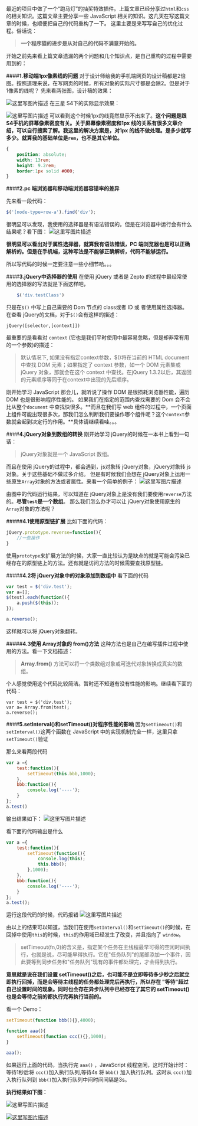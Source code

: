 最近的项目中做了一个“跑马灯”的抽奖特效插件。上篇文章已经分享过`html`和`css` 的相关知识。这篇文章主要分享一些 JavaScript 相关的知识。这几天在写这篇文章的时候，也顺便把自己的代码重构了一下。
这里主要是来写写自己的优化过程。俗话说：
>**一个程序猿的进步是从对自己的代码不满意开始的。**

开始之前先来看上篇文章遗漏的两个问题和几个知识点，是自己重构的过程中需要用到的：

####**1.移动端1px像素线的问题**
对于设计师给我的手机端网页的设计稿都是2倍图。按照道理来说，在写网页的时候，所有对象的实际尺寸都是会除2。但是对于1像素的线呢？
先来看两张图，设计稿的效果：

![这里写图片描述](http://img.blog.csdn.net/20160215170256386)
在三星 S4下的实际显示效果：

![这里写图片描述](http://img.blog.csdn.net/20160215170101889)
可以看到这个时候1px的线竟然显示不出来了。**这个问题是跟 S4手机的屏幕像素密度有关。关于屏幕像素密度和1px 线的关系有很多文章介绍，可以自行搜索了解。我这里的解决方案是，对1px 的线不做处理。是多少就写多少。就算我的基础单位是`rem`，也不是其它单位。**

```css
{
	position: absolute;
    width: 13rem;
    height: 9.2rem;
	border:1px solid #000;
}
```

####**2.pc 端浏览器和移动端浏览器容错率的差异**

先来看一段代码：
```javascript
$('[node-type=row-a').find('div');
```
很明显可以发现，我使用的选择器是有语法错误的。但是在浏览器中运行会有什么结果呢？看下图：
![这里写图片描述](http://img.blog.csdn.net/20160202170800726)

**很明显可以看出对于属性选择器，就算我有语法错误，PC 端浏览器也是可以正确解析的。但是在手机端，这种写法是不能够正确解析，代码不能够运行。**

所以写代码的时候一定要注意一些小细节哈。。。

####**3.jQuery中选择器的使用**
在使用 jQuery 或者是 Zepto 的过程中最经常使用的选择器的写法就是下面这样吧，
```javascript
	$('div.testClass')
```
只是在`$()` 中写上自己需要的 Dom 节点的 class或者 ID 或 者使用属性选择器。
在查看 jQuery的文档，对于`$()`会有这样的描述：
```
jQuery([selector,[context]])
```
最重要的是看看对 `context` (它也是我们平时使用中最容易忽略，但是却非常有用的一个参数)的描述：
>默认情况下, 如果没有指定context参数，$()将在当前的 HTML document中查找 DOM 元素；如果指定了 context 参数，如一个 DOM 元素集或 jQuery 对象，那就会在这个 context 中查找。在jQuery 1.3.2以后，其返回的元素顺序等同于在context中出现的先后顺序。

刚开始学习 JavaScript 那会儿，就听说了操作 DOM 是很损耗浏览器性能，遍历 DOM 也是很影响程序性能的。
如果我们在指定的范围内查找需要的 Dom 会不会比从整个`document` 中查找快很多。**而且在我们写 web 组件的过程中，一个页面上组件可能出现很多次，那我们怎么判断我们要操作哪个组件呢？这个`context`参数就会起到决定行的作用。**具体请继续看哇。。。

####**4.jQuery对象到数组的转换**
刚开始学习 jQuery的时候在一本书上看到一句话：
>jQuery对象就是一个 JavaScript 数组。

而且在使用 jQuery的过程中，都会遇到，js对象转 jQuery对象，jQuery对象转 js对象。关于这些基础不做过多介绍。
但是有时候我们会想在 jQuery对象上运用一些原生`Array`对象的方法或者属性。来看一个简单的例子：
![这里写图片描述](http://img.blog.csdn.net/20160202175250457)

由图中的代码运行结果，可以知道在 jQuery对象上是没有我们要使用`reverse`方法的。**尽管`test`是一个数组**。
那么我们怎么办才可以让 jQuery对象使用原生的 `Array`对象的方法呢？

#####**4.1使用原型链扩展**
比如下面的代码：
```javascript
jQuery.prototype.reverse=function(){
	//一些操作
}
```

使用`prototype`来扩展方法的时候，大家一直比较认为是缺点的就是可能会污染已经存在的原型链上的方法。还有就是访问方法的时候需要查找原型链。

#####**4.2将 jQuery对象中的对象添加到数组中**
看下面的代码
```javascript
var test = $('div.test');
var a=[];
$(test).each(function(){
	a.push($(this));
});

a.reverse();
```
这样就可以将 jQuery对象翻转。

#####**4.3使用 Array对象的 from()方法**
这种方法也是自己在编写插件过程中使用的方法。看一下文档描述：
>**Array.from()** 方法可以将一个类数组对象或可迭代对象转换成真实的数组。

个人感觉使用这个代码比较简洁。暂时还不知道有没有性能的影响。继续看下面的代码：
```
var test = $('div.test');
var a= Array.from(test);
a.reverse();
```

####**5.setInterval()和setTimeout()对程序性能的影响**
因为`setTimeout()`和`setInterval()`这两个函数在 JavaScript 中的实现机制完全一样，这里只拿 `setTimeout()`验证

那么来看两段代码
```javascript
var a ={
	test:function(){
		setTimeout(this.bbb,1000);
	},
	bbb:function(){
		console.log('----');
	}
};
a.test()
```
输出结果如下：
![这里写图片描述](http://img.blog.csdn.net/20160202195550552)

看下面的代码输出是什么
```javascript
var a ={
	test:function(){
		setTimeout(function(){
			console.log(this);
			this.bbb();
		},1000);
	},
	bbb:function(){
		console.log('----');
	}
};
a.test();
```
运行这段代码的时候，代码报错
![这里写图片描述](http://img.blog.csdn.net/20160202195725772)

由以上的结果可以知道，当我们在使用`setInterval()`和`setTimeout()`的时候，在回掉中使用`this`的时候，`this`的作用域已经发生了改变，并且指向了 `window`。

>setTimeout(fn,0)的含义是，指定某个任务在主线程最早可得的空闲时间执行，也就是说，尽可能早得执行。它在"任务队列"的尾部添加一个事件，因此要等到同步任务和"任务队列"现有的事件都处理完，才会得到执行。

**意思就是说在我们设置 setTimeout()之后，也可能不是立即等待多少秒之后就立即执行回掉，而是会等待主线程的任务都处理完后再执行，所以存在 "等待"超过自己设置时间的现象。同时也会存在异步队列中已经存在了其它的 setTimeout() 也是会等待之前的都执行完再执行当前的。**

看一个 Demo：

```javascript
setTimeout(function bbb(){},4000);

function aaa(){
	setTimeout(function ccc(){},1000);
}

aaa();
```

如果运行上面的代码，当执行完 `aaa()` ，JavaScript 线程空闲，这时开始计时：等待1秒后将 `ccc()`加入执行队列,等待4s 将 `bbb()`  加入执行队列。这时从 `ccc()`加入执行队列到 `bbb()`加入执行队列中间时间间隔是3s。

**执行结果如下图：**

![这里写图片描述](http://img.blog.csdn.net/20160216142435523)


[![这里写图片描述](http://img.blog.csdn.net/20160215161117055)](https://github.com/zhiqiang21/WebComponent/tree/master/light-rotate)